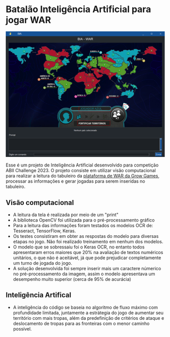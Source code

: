 # Batalão Inteligência Artificial para jogar WAR
<img src="https://github.com/jeielss/IA-WAR/blob/main/foto.png?raw=true" alt="BIA">

Esse é um projeto de Inteligência Artificial desenvolvido para competição ABII Challenge 2023. O projeto consiste em utilizar visão computacional para realizar a leitura do tabuleiro da [plataforma de WAR da Grow Games](https://play.wargrow.com.br/), processar as informações e gerar jogadas para serem inseridas no tabuleiro.

## Visão computacional
- A leitura da tela é realizada por meio de um "print"
- A biblioteca OpenCV foi utilizada para o pré-processamento gráfico
- Para a leitura das informações foram testados os modelos OCR de: Tesseract, TensorFlow, Keras.
- Os testes consistiram em obter as respostas do modelo para diversas etapas no jogo. Não foi realizado treinamento em nenhum dos modelos.
- O modelo que se sobressaiu foi o Keras OCR, no entanto todos apresentaram erros maiores que 20% na avaliação de textos numéricos unitários, o que não é aceitável, já que pode prejudicar completamente um turno de jogada do jogo.
- A solução desenvolvida foi sempre inserir mais um caractere númerico no pré-processamento da imagem, assim o modelo apresentava um desempenho muito superior (cerca de 95% de acurácia)

## Inteligência Artifical
- A inteligência do código se baseia no algoritmo de fluxo máximo com profundidade limitada, juntamente a estrátegia do jogo de aumentar seu território com mais tropas, além da predefinição de critérios de ataque e deslocamento de tropas para as fronteiras com o menor caminho possível.
